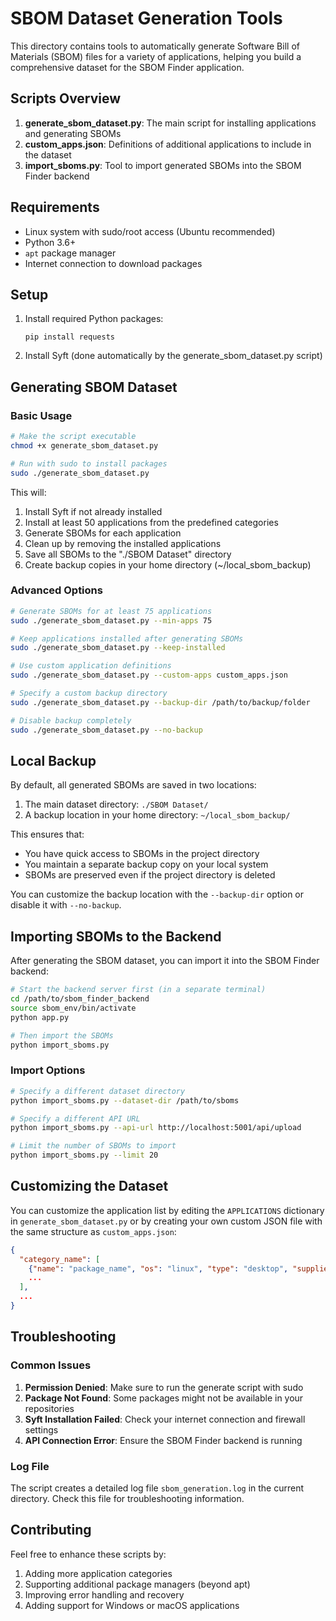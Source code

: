 # SBOM Dataset Generation Tools

This directory contains tools to automatically generate Software Bill of Materials (SBOM) files for a variety of applications, helping you build a comprehensive dataset for the SBOM Finder application.

## Scripts Overview

1. **generate_sbom_dataset.py**: The main script for installing applications and generating SBOMs
2. **custom_apps.json**: Definitions of additional applications to include in the dataset
3. **import_sboms.py**: Tool to import generated SBOMs into the SBOM Finder backend

## Requirements

- Linux system with sudo/root access (Ubuntu recommended)
- Python 3.6+
- `apt` package manager
- Internet connection to download packages

## Setup

1. Install required Python packages:
   ```
   pip install requests
   ```

2. Install Syft (done automatically by the generate_sbom_dataset.py script)

## Generating SBOM Dataset

### Basic Usage

```bash
# Make the script executable
chmod +x generate_sbom_dataset.py

# Run with sudo to install packages
sudo ./generate_sbom_dataset.py
```

This will:
1. Install Syft if not already installed
2. Install at least 50 applications from the predefined categories
3. Generate SBOMs for each application
4. Clean up by removing the installed applications
5. Save all SBOMs to the "./SBOM Dataset" directory
6. Create backup copies in your home directory (~/local_sbom_backup)

### Advanced Options

```bash
# Generate SBOMs for at least 75 applications
sudo ./generate_sbom_dataset.py --min-apps 75

# Keep applications installed after generating SBOMs
sudo ./generate_sbom_dataset.py --keep-installed

# Use custom application definitions
sudo ./generate_sbom_dataset.py --custom-apps custom_apps.json

# Specify a custom backup directory
sudo ./generate_sbom_dataset.py --backup-dir /path/to/backup/folder

# Disable backup completely
sudo ./generate_sbom_dataset.py --no-backup
```

## Local Backup

By default, all generated SBOMs are saved in two locations:
1. The main dataset directory: `./SBOM Dataset/`
2. A backup location in your home directory: `~/local_sbom_backup/`

This ensures that:
- You have quick access to SBOMs in the project directory
- You maintain a separate backup copy on your local system
- SBOMs are preserved even if the project directory is deleted

You can customize the backup location with the `--backup-dir` option or disable it with `--no-backup`.

## Importing SBOMs to the Backend

After generating the SBOM dataset, you can import it into the SBOM Finder backend:

```bash
# Start the backend server first (in a separate terminal)
cd /path/to/sbom_finder_backend
source sbom_env/bin/activate
python app.py

# Then import the SBOMs
python import_sboms.py
```

### Import Options

```bash
# Specify a different dataset directory
python import_sboms.py --dataset-dir /path/to/sboms

# Specify a different API URL
python import_sboms.py --api-url http://localhost:5001/api/upload

# Limit the number of SBOMs to import
python import_sboms.py --limit 20
```

## Customizing the Dataset

You can customize the application list by editing the `APPLICATIONS` dictionary in `generate_sbom_dataset.py` or by creating your own custom JSON file with the same structure as `custom_apps.json`:

```json
{
  "category_name": [
    {"name": "package_name", "os": "linux", "type": "desktop", "supplier": "supplier_name"},
    ...
  ],
  ...
}
```

## Troubleshooting

### Common Issues

1. **Permission Denied**: Make sure to run the generate script with sudo
2. **Package Not Found**: Some packages might not be available in your repositories
3. **Syft Installation Failed**: Check your internet connection and firewall settings
4. **API Connection Error**: Ensure the SBOM Finder backend is running

### Log File

The script creates a detailed log file `sbom_generation.log` in the current directory. Check this file for troubleshooting information.

## Contributing

Feel free to enhance these scripts by:

1. Adding more application categories
2. Supporting additional package managers (beyond apt)
3. Improving error handling and recovery
4. Adding support for Windows or macOS applications 